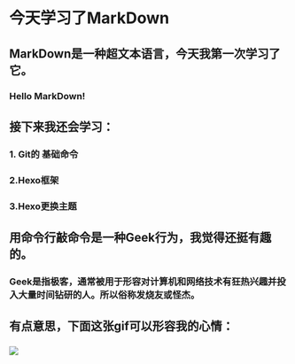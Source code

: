 # 今天学习了MarkDown

## MarkDown是一种超文本语言，今天我第一次学习了它。

### Hello MarkDown!

## 接下来我还会学习：

### 1. Git的 基础命令
### 2.Hexo框架
### 3.Hexo更换主题

## 用命令行敲命令是一种Geek行为，我觉得还挺有趣的。

### Geek是指极客，通常被用于形容对计算机和网络技术有狂热兴趣并投入大量时间钻研的人。所以俗称发烧友或怪杰。

## 有点意思，下面这张gif可以形容我的心情：
### ![](https://qgt-style.oss-cn-hangzhou.aliyuncs.com/newcoursep4/g1/g1-2-2/tenor.gif)

